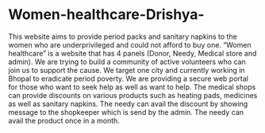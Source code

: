 # Women-healthcare-Drishya-
This website aims to provide period packs and sanitary napkins to the women who are underprivileged and could not afford to buy one. “Women healthcare” is a website that has 4 panels (Donor, Needy, Medical store and admin). We are trying to build a community of active volunteers who can join us to support the cause. We target one city and currently working in Bhopal to eradicate period poverty. We are providing a secure web portal for those who want to seek help as well as want to help. The medical shops can provide discounts on various products such as heating pads, medicines as well as sanitary napkins. The needy can avail the discount by showing message to the shopkeeper which is send by the admin. The needy can avail the product once in a month.

